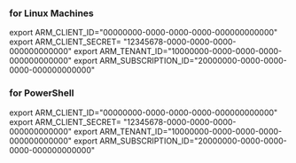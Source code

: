 ### for Linux Machines
export ARM_CLIENT_ID="00000000-0000-0000-0000-000000000000"
export ARM_CLIENT_SECRET= "12345678-0000-0000-0000-000000000000"
export ARM_TENANT_ID="10000000-0000-0000-0000-000000000000"
export ARM_SUBSCRIPTION_ID="20000000-0000-0000-0000-000000000000"


### for PowerShell
export ARM_CLIENT_ID="00000000-0000-0000-0000-000000000000"
export ARM_CLIENT_SECRET= "12345678-0000-0000-0000-000000000000"
export ARM_TENANT_ID="10000000-0000-0000-0000-000000000000"
export ARM_SUBSCRIPTION_ID="20000000-0000-0000-0000-000000000000"
